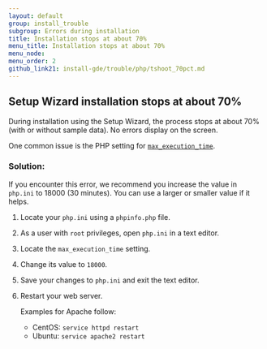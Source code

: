 ```yaml
---
layout: default
group: install_trouble
subgroup: Errors during installation
title: Installation stops at about 70%
menu_title: Installation stops at about 70%
menu_node: 
menu_order: 2
github_link21: install-gde/trouble/php/tshoot_70pct.md
---
```


<h2 id="install-trouble-pdo">Setup Wizard installation stops at about 70%</h2>
During installation using the Setup Wizard, the process stops at about 70% (with or without sample data). No errors display on the screen.

One common issue is the PHP setting for <a href="http://php.net/manual/en/info.configuration.php#ini.max-execution-time" target="_blank">`max_execution_time`</a>. 

### Solution:
If you encounter this error, we recommend you increase the value in `php.ini` to 18000 (30 minutes). You can use a larger or smaller value if it helps.

1.	Locate your `php.ini` using a `phpinfo.php` file.
2.	As a user with `root` privileges, open `php.ini` in a text editor.
3.	Locate the `max_execution_time` setting.
4.	Change its value to `18000`.
5.	Save your changes to `php.ini` and exit the text editor.
6.	Restart your web server.

	Examples for Apache follow:

	*	CentOS: `service httpd restart`
	*	Ubuntu: `service apache2 restart`	

